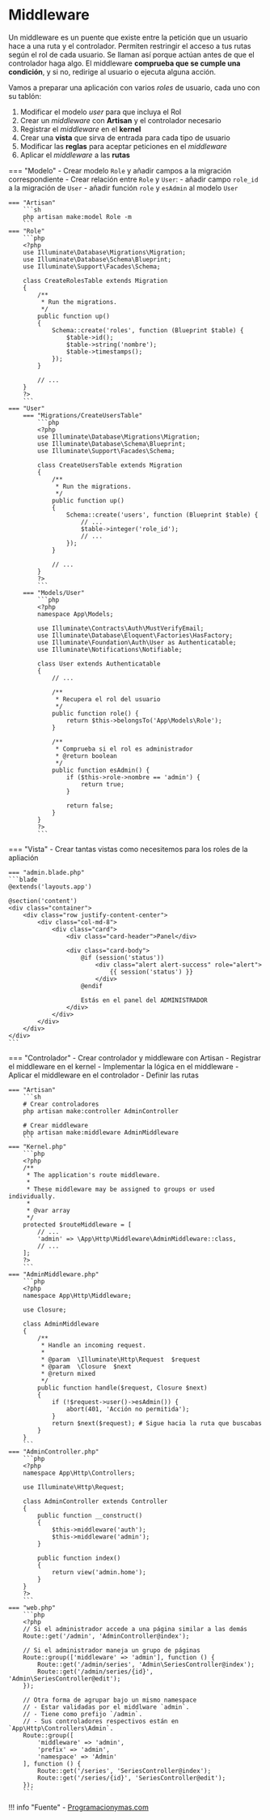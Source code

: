 # Middleware

Un middleware es un puente que existe entre la petición que un usuario hace a una ruta y el controlador. Permiten restringir el acceso a tus rutas según el rol de cada usuario. Se llaman así porque actúan antes de que el controlador haga algo. El middleware **comprueba que se cumple una condición**, y si no, redirige al usuario o ejecuta alguna acción.

Vamos a preparar una aplicación con varios _roles_ de usuario, cada uno con su tablón:

1. Modificar el modelo _user_ para que incluya el Rol
2. Crear un _middleware_ con **Artisan** y el controlador necesario
3. Registrar el _middleware_ en el **kernel**
4. Crear una **vista** que sirva de entrada para cada tipo de usuario
5. Modificar las **reglas** para aceptar peticiones en el _middleware_
6. Aplicar el _middleware_ a las **rutas**

=== "Modelo"
    - Crear modelo `Role` y añadir campos a la migración correspondiente
    - Crear relación entre `Role` y `User`:
        - añadir campo `role_id` a la migración de `User`
        - añadir función `role` y `esAdmin` al modelo `User`

    === "Artisan"
        ```sh
        php artisan make:model Role -m
        ```
    === "Role"
        ```php
        <?php
        use Illuminate\Database\Migrations\Migration;
        use Illuminate\Database\Schema\Blueprint;
        use Illuminate\Support\Facades\Schema;

        class CreateRolesTable extends Migration
        {
            /**
             * Run the migrations.
             */
            public function up()
            {
                Schema::create('roles', function (Blueprint $table) {
                    $table->id();
                    $table->string('nombre');
                    $table->timestamps();
                });
            }

            // ...
        }
        ?>
        ```
    === "User"
        === "Migrations/CreateUsersTable"
            ```php
            <?php
            use Illuminate\Database\Migrations\Migration;
            use Illuminate\Database\Schema\Blueprint;
            use Illuminate\Support\Facades\Schema;

            class CreateUsersTable extends Migration
            {
                /**
                 * Run the migrations.
                 */
                public function up()
                {
                    Schema::create('users', function (Blueprint $table) {
                        // ...
                        $table->integer('role_id');
                        // ...
                    });
                }

                // ...
            }
            ?>
            ```
        === "Models/User"
            ```php
            <?php
            namespace App\Models;

            use Illuminate\Contracts\Auth\MustVerifyEmail;
            use Illuminate\Database\Eloquent\Factories\HasFactory;
            use Illuminate\Foundation\Auth\User as Authenticatable;
            use Illuminate\Notifications\Notifiable;

            class User extends Authenticatable
            {
                // ...

                /**
                 * Recupera el rol del usuario
                 */
                public function role() {
                    return $this->belongsTo('App\Models\Role');
                }

                /**
                 * Comprueba si el rol es administrador
                 * @return boolean
                 */
                public function esAdmin() {
                    if ($this->role->nombre == 'admin') {
                        return true;
                    }

                    return false;
                }
            }
            ?>
            ```
=== "Vista"
    - Crear tantas vistas como necesitemos para los roles de la apliación

    === "admin.blade.php"
    ```blade
    @extends('layouts.app')

    @section('content')
    <div class="container">
        <div class="row justify-content-center">
            <div class="col-md-8">
                <div class="card">
                    <div class="card-header">Panel</div>

                    <div class="card-body">
                        @if (session('status'))
                            <div class="alert alert-success" role="alert">
                                {{ session('status') }}
                            </div>
                        @endif

                        Estás en el panel del ADMINISTRADOR
                    </div>
                </div>
            </div>
        </div>
    </div>
    ```
=== "Controlador"
    - Crear controlador y middleware con Artisan
    - Registrar el middleware en el kernel
    - Implementar la lógica en el middleware
    - Aplicar el middleware en el controlador
    - Definir las rutas

    === "Artisan"
        ```sh
        # Crear controladores
        php artisan make:controller AdminController

        # Crear middleware
        php artisan make:middleware AdminMiddleware
        ```
    === "Kernel.php"
        ```php
        <?php
        /**
         * The application's route middleware.
         *
         * These middleware may be assigned to groups or used individually.
         *
         * @var array
         */
        protected $routeMiddleware = [
            // ...
            'admin' => \App\Http\Middleware\AdminMiddleware::class,
            // ...
        ];   
        ?>
        ```
    === "AdminMiddleware.php"
        ```php
        <?php
        namespace App\Http\Middleware;

        use Closure;

        class AdminMiddleware
        {
            /**
             * Handle an incoming request.
             *
             * @param  \Illuminate\Http\Request  $request
             * @param  \Closure  $next
             * @return mixed
             */
            public function handle($request, Closure $next)
            {
                if (!$request->user()->esAdmin()) {
                    abort(401, 'Acción no permitida');
                }
                return $next($request); # Sigue hacia la ruta que buscabas
            }
        }
        ```
    === "AdminController.php"
        ```php
        <?php
        namespace App\Http\Controllers;

        use Illuminate\Http\Request;

        class AdminController extends Controller
        {
            public function __construct()
            {
                $this->middleware('auth');
                $this->middleware('admin');
            }

            public function index()
            {
                return view('admin.home');
            }
        }
        ?>
        ```
    === "web.php"
        ```php
        <?php
        // Si el administrador accede a una página similar a las demás
        Route::get('/admin', 'AdminController@index');

        // Si el administrador maneja un grupo de páginas
        Route::group(['middleware' => 'admin'], function () {
            Route::get('/admin/series', 'Admin\SeriesController@index');
            Route::get('/admin/series/{id}', 'Admin\SeriesController@edit');
        });

        // Otra forma de agrupar bajo un mismo namespace
        // - Estar validadas por el middlware `admin`.
        // - Tiene como prefijo `/admin`.
        // - Sus controladores respectivos están en `App\Http\Controllers\Admin`.
        Route::group([
            'middleware' => 'admin',
            'prefix' => 'admin',
            'namespace' => 'Admin'
        ], function () {
            Route::get('/series', 'SeriesController@index');
            Route::get('/series/{id}', 'SeriesController@edit');
        });
        ```

!!! info "Fuente"
    - [Programacionymas.com](https://programacionymas.com/blog/restringir-acceso-solo-administradores-laravel-usando-middlewares)

